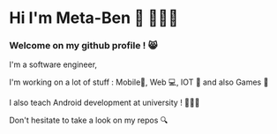 # Hi I'm Meta-Ben 👋 🧑🏻‍💻
### Welcome on my github profile ! 😸
I'm a software engineer,

I'm working on a lot of stuff : Mobile📱, Web 💻, IOT 🤖 and also Games 👾

I also teach Android development at university ! 👨🏻‍🏫

Don't hesitate to take a look on my repos 🔍
